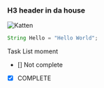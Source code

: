 ### H3 header in da house

![Katten](https://octodex.github.com/images/yaktocat.png)

```` java
String Hello = "Hello World";
````
Task List moment
- [] Not complete
- [X] COMPLETE
